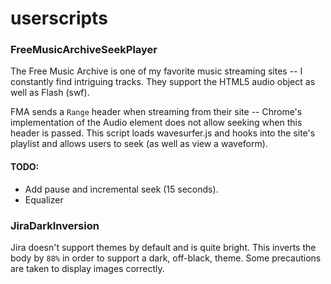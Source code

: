 # userscripts

### FreeMusicArchiveSeekPlayer
The Free Music Archive is one of my favorite music streaming sites -- I constantly find intriguing tracks. They support the HTML5 audio object as well as Flash (swf).

FMA sends a `Range` header when streaming from their site -- Chrome's implementation of the Audio element does not allow seeking when this header is passed. This script loads wavesurfer.js and hooks into the site's playlist and allows users to seek (as well as view a waveform).
#### TODO: 
* Add pause and incremental seek (15 seconds).
* Equalizer


### JiraDarkInversion
Jira doesn't support themes by default and is quite bright. This inverts the body by `88%` in order to support a dark, off-black, theme. Some precautions are taken to display images correctly.
